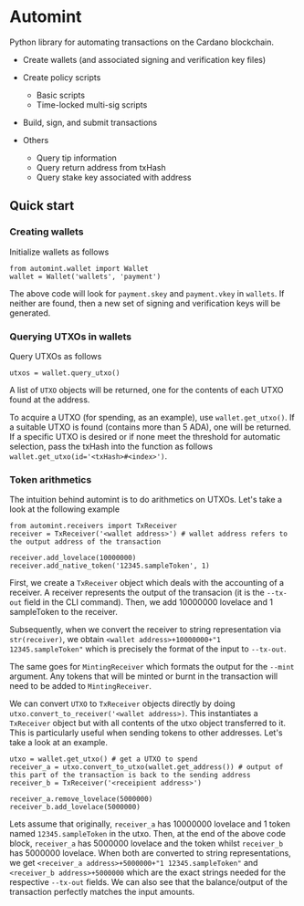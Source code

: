 # Automint

Python library for automating transactions on the Cardano blockchain.

* Create wallets (and associated signing and verification key files)

* Create policy scripts
  * Basic scripts
  * Time-locked multi-sig scripts

* Build, sign, and submit transactions

* Others
  * Query tip information
  * Query return address from txHash
  * Query stake key associated with address

## Quick start

### Creating wallets

Initialize wallets as follows

```
from automint.wallet import Wallet
wallet = Wallet('wallets', 'payment')
```

The above code will look for `payment.skey` and `payment.vkey` in
`wallets`. If neither are found, then a new set of signing and
verification keys will be generated.

### Querying UTXOs in wallets

Query UTXOs as follows

```
utxos = wallet.query_utxo()
```

A list of `UTXO` objects will be returned, one for the contents of
each UTXO found at the address.

To acquire a UTXO (for spending, as an example), use
`wallet.get_utxo()`. If a suitable UTXO is found (contains more than 5
ADA), one will be returned. If a specific UTXO is desired or if none
meet the threshold for automatic selection, pass the txHash into the
function as follows `wallet.get_utxo(id='<txHash>#<index>')`.

### Token arithmetics

The intuition behind automint is to do arithmetics on UTXOs. Let's
take a look at the following example

```
from automint.receivers import TxReceiver
receiver = TxReceiver('<wallet address>') # wallet address refers to the output address of the transaction

receiver.add_lovelace(10000000)
receiver.add_native_token('12345.sampleToken', 1)
```

First, we create a `TxReceiver` object which deals with the accounting
of a receiver. A receiver represents the output of the transacion (it
is the `--tx-out` field in the CLI command). Then, we add 10000000
lovelace and 1 sampleToken to the receiver.

Subsequently, when we convert the receiver to string representation
via `str(receiver)`, we obtain `<wallet address>+10000000+"1
12345.sampleToken"` which is precisely the format of the input to
`--tx-out`.

The same goes for `MintingReceiver` which formats the output for the
`--mint` argument. Any tokens that will be minted or burnt in the
transaction will need to be added to `MintingReceiver`.

We can convert `UTXO` to `TxReceiver` objects directly by doing
`utxo.convert_to_receiver('<wallet address>)`. This instantiates a
`TxReceiver` object but with all contents of the utxo object
transferred to it. This is particularly useful when sending tokens to
other addresses. Let's take a look at an example.

```
utxo = wallet.get_utxo() # get a UTXO to spend
receiver_a = utxo.convert_to_utxo(wallet.get_address()) # output of this part of the transaction is back to the sending address
receiver_b = TxReceiver('<receipient address>')

receiver_a.remove_lovelace(5000000)
receiver_b.add_lovelace(5000000)
```

Lets assume that originally, `receiver_a` has 10000000 lovelace and 1
token named `12345.sampleToken` in the utxo. Then, at the end of the
above code block, `receiver_a` has 5000000 lovelace and the token
whilst `receiver_b` has 5000000 lovelace. When both are converted to
string representations, we get `<receiver_a address>+5000000+"1
12345.sampleToken"` and `<receiver_b address>+5000000` which are the
exact strings needed for the respective `--tx-out` fields. We can also
see that the balance/output of the transaction perfectly matches the
input amounts.
